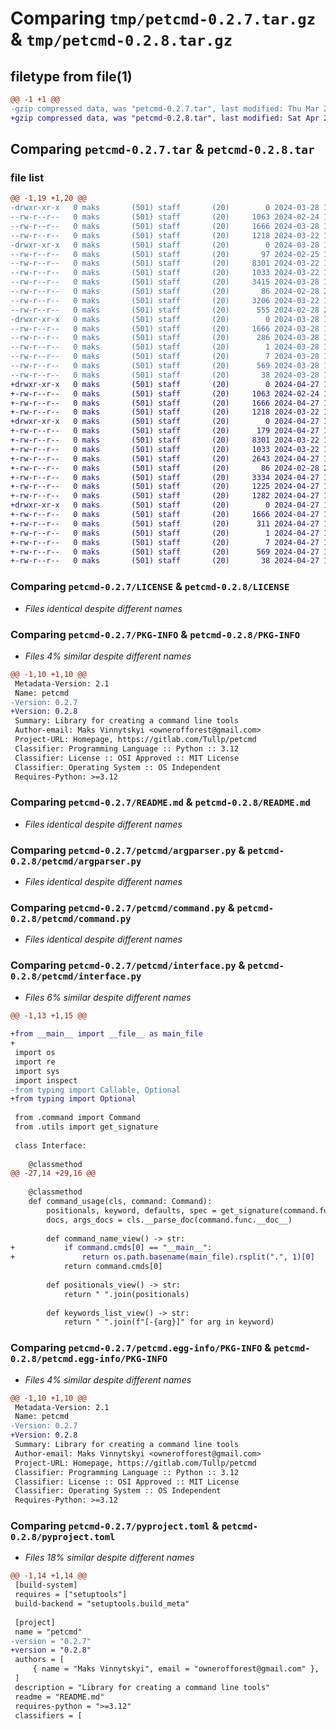 # Comparing `tmp/petcmd-0.2.7.tar.gz` & `tmp/petcmd-0.2.8.tar.gz`

## filetype from file(1)

```diff
@@ -1 +1 @@
-gzip compressed data, was "petcmd-0.2.7.tar", last modified: Thu Mar 28 15:21:46 2024, max compression
+gzip compressed data, was "petcmd-0.2.8.tar", last modified: Sat Apr 27 18:50:05 2024, max compression
```

## Comparing `petcmd-0.2.7.tar` & `petcmd-0.2.8.tar`

### file list

```diff
@@ -1,19 +1,20 @@
-drwxr-xr-x   0 maks       (501) staff       (20)        0 2024-03-28 15:21:46.656162 petcmd-0.2.7/
--rw-r--r--   0 maks       (501) staff       (20)     1063 2024-02-24 19:42:34.000000 petcmd-0.2.7/LICENSE
--rw-r--r--   0 maks       (501) staff       (20)     1666 2024-03-28 15:21:46.655962 petcmd-0.2.7/PKG-INFO
--rw-r--r--   0 maks       (501) staff       (20)     1218 2024-03-22 12:39:44.000000 petcmd-0.2.7/README.md
-drwxr-xr-x   0 maks       (501) staff       (20)        0 2024-03-28 15:21:46.655101 petcmd-0.2.7/petcmd/
--rw-r--r--   0 maks       (501) staff       (20)       97 2024-02-25 14:14:55.000000 petcmd-0.2.7/petcmd/__init__.py
--rw-r--r--   0 maks       (501) staff       (20)     8301 2024-03-22 12:30:30.000000 petcmd-0.2.7/petcmd/argparser.py
--rw-r--r--   0 maks       (501) staff       (20)     1033 2024-03-22 12:30:30.000000 petcmd-0.2.7/petcmd/command.py
--rw-r--r--   0 maks       (501) staff       (20)     3415 2024-03-28 11:26:11.000000 petcmd-0.2.7/petcmd/commander.py
--rw-r--r--   0 maks       (501) staff       (20)       86 2024-02-28 21:22:14.000000 petcmd-0.2.7/petcmd/exceptions.py
--rw-r--r--   0 maks       (501) staff       (20)     3206 2024-03-22 12:37:58.000000 petcmd-0.2.7/petcmd/interface.py
--rw-r--r--   0 maks       (501) staff       (20)      555 2024-02-28 22:39:47.000000 petcmd-0.2.7/petcmd/utils.py
-drwxr-xr-x   0 maks       (501) staff       (20)        0 2024-03-28 15:21:46.655810 petcmd-0.2.7/petcmd.egg-info/
--rw-r--r--   0 maks       (501) staff       (20)     1666 2024-03-28 15:21:46.000000 petcmd-0.2.7/petcmd.egg-info/PKG-INFO
--rw-r--r--   0 maks       (501) staff       (20)      286 2024-03-28 15:21:46.000000 petcmd-0.2.7/petcmd.egg-info/SOURCES.txt
--rw-r--r--   0 maks       (501) staff       (20)        1 2024-03-28 15:21:46.000000 petcmd-0.2.7/petcmd.egg-info/dependency_links.txt
--rw-r--r--   0 maks       (501) staff       (20)        7 2024-03-28 15:21:46.000000 petcmd-0.2.7/petcmd.egg-info/top_level.txt
--rw-r--r--   0 maks       (501) staff       (20)      569 2024-03-28 11:27:59.000000 petcmd-0.2.7/pyproject.toml
--rw-r--r--   0 maks       (501) staff       (20)       38 2024-03-28 15:21:46.656203 petcmd-0.2.7/setup.cfg
+drwxr-xr-x   0 maks       (501) staff       (20)        0 2024-04-27 18:50:05.338539 petcmd-0.2.8/
+-rw-r--r--   0 maks       (501) staff       (20)     1063 2024-02-24 19:42:34.000000 petcmd-0.2.8/LICENSE
+-rw-r--r--   0 maks       (501) staff       (20)     1666 2024-04-27 18:50:05.338285 petcmd-0.2.8/PKG-INFO
+-rw-r--r--   0 maks       (501) staff       (20)     1218 2024-03-22 12:39:44.000000 petcmd-0.2.8/README.md
+drwxr-xr-x   0 maks       (501) staff       (20)        0 2024-04-27 18:50:05.337207 petcmd-0.2.8/petcmd/
+-rw-r--r--   0 maks       (501) staff       (20)      179 2024-04-27 18:42:43.000000 petcmd-0.2.8/petcmd/__init__.py
+-rw-r--r--   0 maks       (501) staff       (20)     8301 2024-03-22 12:30:30.000000 petcmd-0.2.8/petcmd/argparser.py
+-rw-r--r--   0 maks       (501) staff       (20)     1033 2024-03-22 12:30:30.000000 petcmd-0.2.8/petcmd/command.py
+-rw-r--r--   0 maks       (501) staff       (20)     2643 2024-04-27 18:35:15.000000 petcmd-0.2.8/petcmd/commander.py
+-rw-r--r--   0 maks       (501) staff       (20)       86 2024-02-28 21:22:14.000000 petcmd-0.2.8/petcmd/exceptions.py
+-rw-r--r--   0 maks       (501) staff       (20)     3334 2024-04-27 18:39:06.000000 petcmd-0.2.8/petcmd/interface.py
+-rw-r--r--   0 maks       (501) staff       (20)     1225 2024-04-27 18:48:02.000000 petcmd-0.2.8/petcmd/single_command.py
+-rw-r--r--   0 maks       (501) staff       (20)     1282 2024-04-27 18:41:43.000000 petcmd-0.2.8/petcmd/utils.py
+drwxr-xr-x   0 maks       (501) staff       (20)        0 2024-04-27 18:50:05.338062 petcmd-0.2.8/petcmd.egg-info/
+-rw-r--r--   0 maks       (501) staff       (20)     1666 2024-04-27 18:50:05.000000 petcmd-0.2.8/petcmd.egg-info/PKG-INFO
+-rw-r--r--   0 maks       (501) staff       (20)      311 2024-04-27 18:50:05.000000 petcmd-0.2.8/petcmd.egg-info/SOURCES.txt
+-rw-r--r--   0 maks       (501) staff       (20)        1 2024-04-27 18:50:05.000000 petcmd-0.2.8/petcmd.egg-info/dependency_links.txt
+-rw-r--r--   0 maks       (501) staff       (20)        7 2024-04-27 18:50:05.000000 petcmd-0.2.8/petcmd.egg-info/top_level.txt
+-rw-r--r--   0 maks       (501) staff       (20)      569 2024-04-27 18:49:54.000000 petcmd-0.2.8/pyproject.toml
+-rw-r--r--   0 maks       (501) staff       (20)       38 2024-04-27 18:50:05.338594 petcmd-0.2.8/setup.cfg
```

### Comparing `petcmd-0.2.7/LICENSE` & `petcmd-0.2.8/LICENSE`

 * *Files identical despite different names*

### Comparing `petcmd-0.2.7/PKG-INFO` & `petcmd-0.2.8/PKG-INFO`

 * *Files 4% similar despite different names*

```diff
@@ -1,10 +1,10 @@
 Metadata-Version: 2.1
 Name: petcmd
-Version: 0.2.7
+Version: 0.2.8
 Summary: Library for creating a command line tools
 Author-email: Maks Vinnytskyi <ownerofforest@gmail.com>
 Project-URL: Homepage, https://gitlab.com/Tullp/petcmd
 Classifier: Programming Language :: Python :: 3.12
 Classifier: License :: OSI Approved :: MIT License
 Classifier: Operating System :: OS Independent
 Requires-Python: >=3.12
```

### Comparing `petcmd-0.2.7/README.md` & `petcmd-0.2.8/README.md`

 * *Files identical despite different names*

### Comparing `petcmd-0.2.7/petcmd/argparser.py` & `petcmd-0.2.8/petcmd/argparser.py`

 * *Files identical despite different names*

### Comparing `petcmd-0.2.7/petcmd/command.py` & `petcmd-0.2.8/petcmd/command.py`

 * *Files identical despite different names*

### Comparing `petcmd-0.2.7/petcmd/interface.py` & `petcmd-0.2.8/petcmd/interface.py`

 * *Files 6% similar despite different names*

```diff
@@ -1,13 +1,15 @@
 
+from __main__ import __file__ as main_file
+
 import os
 import re
 import sys
 import inspect
-from typing import Callable, Optional
+from typing import Optional
 
 from .command import Command
 from .utils import get_signature
 
 class Interface:
 
 	@classmethod
@@ -27,14 +29,16 @@
 
 	@classmethod
 	def command_usage(cls, command: Command):
 		positionals, keyword, defaults, spec = get_signature(command.func)
 		docs, args_docs = cls.__parse_doc(command.func.__doc__)
 
 		def command_name_view() -> str:
+			if command.cmds[0] == "__main__":
+				return os.path.basename(main_file).rsplit(".", 1)[0]
 			return command.cmds[0]
 
 		def positionals_view() -> str:
 			return " ".join(positionals)
 
 		def keywords_list_view() -> str:
 			return " ".join(f"[-{arg}]" for arg in keyword)
```

### Comparing `petcmd-0.2.7/petcmd.egg-info/PKG-INFO` & `petcmd-0.2.8/petcmd.egg-info/PKG-INFO`

 * *Files 4% similar despite different names*

```diff
@@ -1,10 +1,10 @@
 Metadata-Version: 2.1
 Name: petcmd
-Version: 0.2.7
+Version: 0.2.8
 Summary: Library for creating a command line tools
 Author-email: Maks Vinnytskyi <ownerofforest@gmail.com>
 Project-URL: Homepage, https://gitlab.com/Tullp/petcmd
 Classifier: Programming Language :: Python :: 3.12
 Classifier: License :: OSI Approved :: MIT License
 Classifier: Operating System :: OS Independent
 Requires-Python: >=3.12
```

### Comparing `petcmd-0.2.7/pyproject.toml` & `petcmd-0.2.8/pyproject.toml`

 * *Files 18% similar despite different names*

```diff
@@ -1,14 +1,14 @@
 [build-system]
 requires = ["setuptools"]
 build-backend = "setuptools.build_meta"
 
 [project]
 name = "petcmd"
-version = "0.2.7"
+version = "0.2.8"
 authors = [
     { name = "Maks Vinnytskyi", email = "ownerofforest@gmail.com" },
 ]
 description = "Library for creating a command line tools"
 readme = "README.md"
 requires-python = ">=3.12"
 classifiers = [
```

